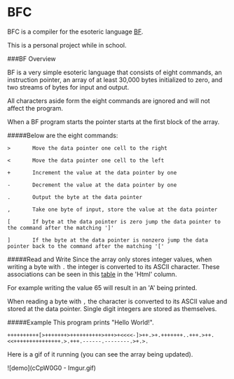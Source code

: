 # BFC
BFC is a compiler for the esoteric language [BF](https://en.wikipedia.org/wiki/Brainfuck).

This is a personal project while in school.

###BF Overview

BF is a very simple esoteric language that consists of eight commands, an instruction pointer, an array of at least 30,000 bytes initialized to zero, and two streams of bytes for input and output.

All characters aside form the eight commands are ignored and will not affect the program.

When a BF program starts the pointer starts at the first block of the array.

#####Below are the eight commands:

```
>       Move the data pointer one cell to the right

<       Move the data pointer one cell to the left

+       Increment the value at the data pointer by one

-       Decrement the value at the data pointer by one

.       Output the byte at the data pointer

,       Take one byte of input, store the value at the data pointer

[       If byte at the data pointer is zero jump the data pointer to the command after the matching ']'

]       If the byte at the data pointer is nonzero jump the data pointer back to the command after the matching '['
```

#####Read and Write
Since the array only stores integer values, when writing a byte with `.` the integer is converted to its ASCII character. These associations can be seen in this [table](http://www.asciitable.com/) in the 'Html' column. 

For example writing the value 65 will result in an 'A' being printed.

When reading a byte with `,` the character is converted to its ASCII value and stored at the data pointer. Single digit integers are stored as themselves.

#####Example
This program prints "Hello World!".

`++++++++++[>+++++++>++++++++++>+++>+<<<<-]>++.>+.+++++++..+++.>++.<<+++++++++++++++.>.+++.------.--------.>+.>.`

Here is a gif of it running (you can see the array being updated).

![demo](cCpW0G0 - Imgur.gif)
